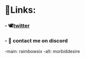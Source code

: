 # 📌Links:
###  - 🕊[twitter](https://twitter.com/RaimbowSix2)
###  - 🚨 contact me on discord 
-main: raimbowsix
-alt: morbiddesire
